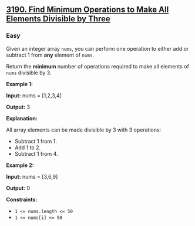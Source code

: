 ## [3190. Find Minimum Operations to Make All Elements Divisible by Three](https://leetcode.com/problems/find-minimum-operations-to-make-all-elements-divisible-by-three)

### Easy

Given an integer array `nums`, you can perform one operation to either add or subtract 1 from **any** element of `nums`.

Return the **minimum** number of operations required to make all elements of `nums` divisible by 3.

 

**Example 1:**

**Input:** nums = [1,2,3,4]

**Output:** 3

**Explanation:**

All array elements can be made divisible by 3 with 3 operations:

- Subtract 1 from 1.
- Add 1 to 2.
- Subtract 1 from 4.

**Example 2:**

**Input:** nums = [3,6,9]

**Output:** 0

 

**Constraints:**

- ```1 <= nums.length <= 50```
- ```1 <= nums[i] <= 50```